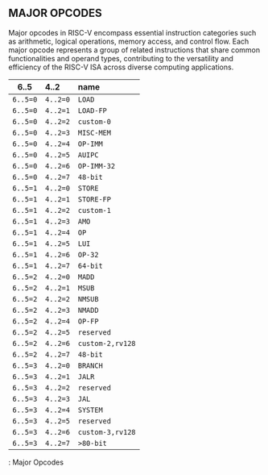 ## MAJOR OPCODES

Major opcodes in RISC-V encompass essential instruction categories such as arithmetic, logical operations, memory access, and control flow. Each major opcode represents a group of related instructions that share common functionalities and operand types, contributing to the versatility and efficiency of the RISC-V ISA across diverse computing applications.

| 6..5     | 4..2     | name             |
|----------|:---------|:-----------------|
| `6..5=0` | `4..2=0` | `LOAD`           |
| `6..5=0` | `4..2=1` | `LOAD-FP`        |
| `6..5=0` | `4..2=2` | `custom-0`       |
| `6..5=0` | `4..2=3` | `MISC-MEM`       |
| `6..5=0` | `4..2=4` | `OP-IMM`         |
| `6..5=0` | `4..2=5` | `AUIPC`          |
| `6..5=0` | `4..2=6` | `OP-IMM-32`      |
| `6..5=0` | `4..2=7` | `48-bit`         |
| `6..5=1` | `4..2=0` | `STORE`          |
| `6..5=1` | `4..2=1` | `STORE-FP`       |
| `6..5=1` | `4..2=2` | `custom-1`       |
| `6..5=1` | `4..2=3` | `AMO`            |
| `6..5=1` | `4..2=4` | `OP`             |
| `6..5=1` | `4..2=5` | `LUI`            |
| `6..5=1` | `4..2=6` | `OP-32`          |
| `6..5=1` | `4..2=7` | `64-bit`         |
| `6..5=2` | `4..2=0` | `MADD`           |
| `6..5=2` | `4..2=1` | `MSUB`           |
| `6..5=2` | `4..2=2` | `NMSUB`          |
| `6..5=2` | `4..2=3` | `NMADD`          |
| `6..5=2` | `4..2=4` | `OP-FP`          |
| `6..5=2` | `4..2=5` | `reserved`       |
| `6..5=2` | `4..2=6` | `custom-2,rv128` |
| `6..5=2` | `4..2=7` | `48-bit`         |
| `6..5=3` | `4..2=0` | `BRANCH`         |
| `6..5=3` | `4..2=1` | `JALR`           |
| `6..5=3` | `4..2=2` | `reserved`       |
| `6..5=3` | `4..2=3` | `JAL`            |
| `6..5=3` | `4..2=4` | `SYSTEM`         |
| `6..5=3` | `4..2=5` | `reserved`       |
| `6..5=3` | `4..2=6` | `custom-3,rv128` |
| `6..5=3` | `4..2=7` | `>80-bit`        |

: Major Opcodes
